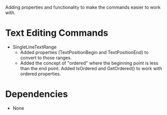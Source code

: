 Adding properties and functionality to make the commands easier to work with.

# Text Editing Commands

- SingleLineTextRange
	- Added properties (TextPositionBegin and TextPositionEnd) to convert to those ranges.
	- Added the concept of "ordered" where the beginning point is less than the end point. Added IsOrdered and GetOrdered() to work with ordered properties.

# Dependencies

- None